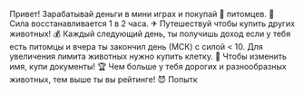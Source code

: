 Привет!
Зарабатывай деньги в мини играх и покупай 🐇 питомцев.
💪 Сила восстанавливается 1 в 2 часа.
✈ Путешествуй чтобы купить других животных!
💰 Каждый следующий день, ты получишь доход если у тебя есть питомцы и вчера ты закончил день (МСК) с силой < 10.
Для увеличения лимита животных нужно купить клетку.
📔 Чтобы изменить имя, купи документы!
🏆 Чем больше у тебя дорогих и разнообразных животных, тем выше ты вы рейтинге!
😈 Попытк